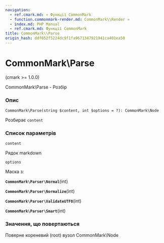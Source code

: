 ```yaml
---
navigation:
  - ref.cmark.md: « Функції CommonMark
  - function.commonmark-render.md: CommonMark\\Render »
  - index.md: PHP Manual
  - ref.cmark.md: Функції CommonMark
title: CommonMark\\Parse
origin_hash: ddf652f5224dc9f1fa9671347921941ca401ea50
---
```

# CommonMark\\Parse

(cmark >= 1.0.0)

CommonMark\\Parse - Розбір

### Опис

```methodsynopsis
CommonMark\Parse(string $content, int $options = ?): CommonMark\Node
```

Розбирає `content`

### Список параметрів

`content`

Рядок markdown

`options`

Маска з:

**`CommonMark\Parser\Normal`**(int)

**`CommonMark\Parser\Normalize`**(int)

**`CommonMark\Parser\ValidateUTF8`**(int)

**`CommonMark\Parser\Smart`**(int)

### Значення, що повертаються

Поверне кореневий (root) вузол CommonMark\\Node
